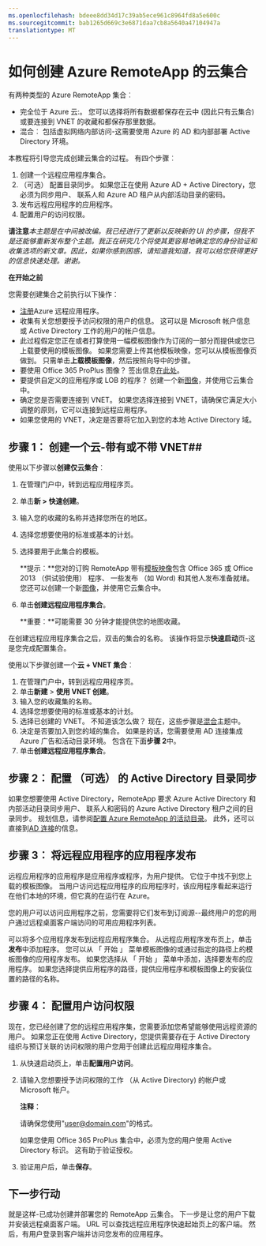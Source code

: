 ```yaml
---
ms.openlocfilehash: bdeee8dd34d17c39ab5ece961c8964fd8a5e600c
ms.sourcegitcommit: bab1265d669c3e6871daa7cb8a5640a47104947a
translationtype: MT
---
```

<properties 
    pageTitle="如何创建 Azure RemoteApp 的云集合" 
    description="了解如何创建将数据保存在 Azure 的云的 Azure 远程应用程序的部署。" 
    services="remoteapp" 
    documentationCenter="" 
    authors="lizap" 
    manager="mbaldwin" 
    editor=""/>

<tags 
    ms.service="remoteapp" 
    ms.workload="compute" 
    ms.tgt_pltfrm="na" 
    ms.devlang="na" 
    ms.topic="article" 
    ms.date="09/02/2015" 
    ms.author="elizapo"/>

# 如何创建 Azure RemoteApp 的云集合

有两种类型的 Azure RemoteApp 集合︰ 

- 完全位于 Azure 云:。 您可以选择将所有数据都保存在云中 (因此只有云集合) 或要连接到 VNET 的收藏和都保存那里数据。   
- 混合︰ 包括虚拟网络内部访问-这需要使用 Azure 的 AD 和内部部署 Active Directory 环境。

本教程将引导您完成创建云集合的过程。 有四个步骤︰ 

1.  创建一个远程应用程序集合。
2.  （可选） 配置目录同步。 如果您正在使用 Azure AD + Active Directory，您必须为同步用户、 联系人和 Azure AD 租户从内部活动目录的密码。
5.  发布远程应用程序的应用程序。
6.  配置用户的访问权限。

**请注意***本主题是在中间被改编。我已经进行了更新以反映新的 UI 的步骤，但我不是还能够重新发布整个主题。我正在研究几个将使其更容易地确定您的身份验证和收集选项的新文章。因此，如果你感到困惑，请知道我知道，我可以给您获得更好的信息快速处理。谢谢。*

**在开始之前**

您需要创建集合之前执行以下操作︰

- [注册](http://azure.microsoft.com/services/remoteapp/)Azure 远程应用程序。 
- 收集有关您想要授予访问权限的用户的信息。 这可以是 Microsoft 帐户信息或 Active Directory 工作的用户的帐户信息。
- 此过程假定您正在或者打算使用一幅模板图像作为订阅的一部分而提供或您已上载要使用的模板图像。 如果您需要上传其他模板映像，您可以从模板图像页做到。 只需单击**上载模板图像**，然后按照向导中的步骤。 
- 要使用 Office 365 ProPlus 图像？ 签出信息[在此处](remoteapp-officesubscription.md)。
- 要提供自定义的应用程序或 LOB 的程序？ 创建一个新[图像](remoteapp-imageoptions.md)，并使用它云集合中。
- 确定您是否需要连接到 VNET。 如果您选择连接到 VNET，请确保它满足大小调整的原则，它可以连接到远程应用程序。
- 如果您使用的 VNET，决定是否要将它加入到您的本地 Active Directory 域。

## 步骤 1︰ 创建一个云-带有或不带 VNET##


使用以下步骤以**创建仅云集合**︰

1. 在管理门户中，转到远程应用程序页。
2. 单击**新 > 快速创建**。
3. 输入您的收藏的名称并选择您所在的地区。
4. 选择您想要使用的标准或基本的计划。
5. 选择要用于此集合的模板。 

    **提示︰**您对的订购 RemoteApp 带有[模板映像](remoteapp-images.md)包含 Office 365 或 Office 2013 （供试验使用） 程序、 一些发布 （如 Word) 和其他人发布准备就绪。 您还可以创建一个新[图像](remoteapp-imageoptions.md)，并使用它云集合中。


1. 单击**创建远程应用程序集合**。
    
    **重要︰**可能需要 30 分钟才能提供您的地图收藏。

在创建远程应用程序集合之后，双击的集合的名称。 该操作将显示**快速启动**页-这是您完成配置集合。

使用以下步骤创建一个**云 + VNET 集合**︰

1. 在管理门户中，转到远程应用程序页。
2. 单击**新建** > **使用 VNET 创建**。
3. 输入您的收藏集的名称。
4. 选择您想要使用的标准或基本的计划。
5. 选择已创建的 VNET。 不知道该怎么做？ 现在，这些步骤是[混合](remoteapp-create-hybrid-deployment.md)主题中。
6. 决定是否要加入到您的域的集合。 如果是的话，您需要使用 AD 连接集成 Azure 广告和活动目录环境。 包含在下面**步骤 2**中。
6. 单击**创建远程应用程序集合**。


## 步骤 2︰ 配置 （可选） 的 Active Directory 目录同步 ##

如果您想要使用 Active Directory，RemoteApp 要求 Azure Active Directory 和内部活动目录同步用户、 联系人和密码的 Azure Active Directory 租户之间的目录同步。 规划信息，请参阅[配置 Azure RemoteApp 的活动目录](remoteapp-ad.md)。 此外，还可以直接到[AD 连接](http://blogs.technet.com/b/ad/archive/2014/08/04/connecting-ad-and-azure-ad-only-4-clicks-with-azure-ad-connect.aspx)的信息。

## 步骤 3︰ 将远程应用程序的应用程序发布 ##

远程应用程序的应用程序是应用程序或程序，为用户提供。 它位于中找不到您上载的模板图像。 当用户访问远程应用程序的应用程序时，该应用程序看起来运行在他们本地的环境，但它真的在运行在 Azure。 

您的用户可以访问应用程序之前，您需要将它们发布到订阅源--最终用户的您的用户通过远程桌面客户端访问的可用应用程序列表。
 
可以将多个应用程序发布到远程应用程序集合。 从远程应用程序发布页上，单击**发布**中添加程序。 您可以从 「 开始 」 菜单模板图像的或通过指定的路径上的模板图像的应用程序发布。 如果您选择从 「 开始 」 菜单中添加，选择要发布的应用程序。 如果您选择提供应用程序的路径，提供应用程序和模板图像上的安装位置的路径的名称。

## 步骤 4︰ 配置用户访问权限 ##

现在，您已经创建了您的远程应用程序集，您需要添加您希望能够使用远程资源的用户。 如果您正在使用 Active Directory，您提供需要存在于 Active Directory 组织与预订关联的访问权限的用户您用于创建此远程应用程序集合。

1.  从快速启动页上，单击**配置用户访问**。 
2.  请输入您想要授予访问权限的工作 （从 Active Directory) 的帐户或 Microsoft 帐户。

    **注释︰** 

    请确保您使用"user@domain.com"的格式。

    如果您使用 Office 365 ProPlus 集合中，必须为您的用户使用 Active Directory 标识。 这有助于验证授权。 

3.  验证用户后，单击**保存**。


## 下一步行动 ##

就是这样-已成功创建并部署您的 RemoteApp 云集合。 下一步是让您的用户下载并安装远程桌面客户端。 URL 可以查找远程应用程序快速起始页上的客户端。 然后，有用户登录到客户端并访问您发布的应用程序。

 